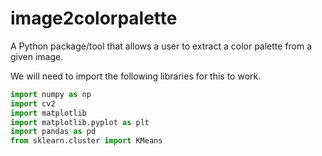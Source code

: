 # image2colorpalette
A Python package/tool that allows a user to extract a color palette from a given image.

We will need to import the following libraries for this to work.

``` python
import numpy as np
import cv2
import matplotlib
import matplotlib.pyplot as plt
import pandas as pd
from sklearn.cluster import KMeans
```

